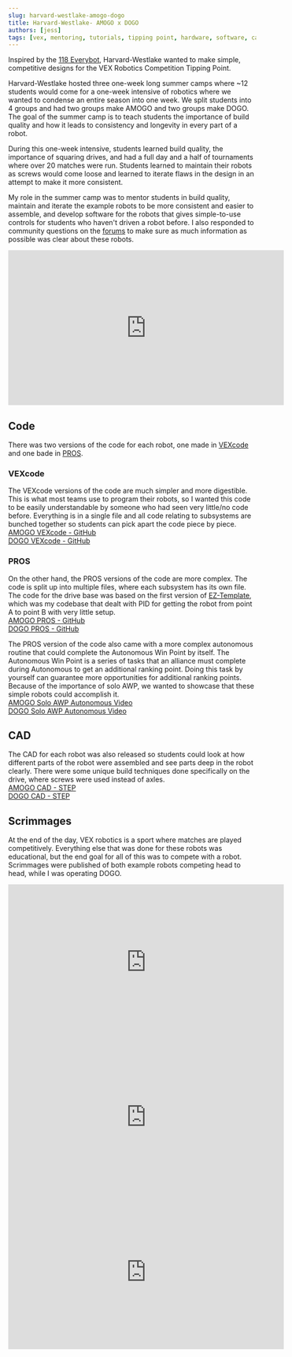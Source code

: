 ```yaml
---
slug: harvard-westlake-amogo-dogo
title: Harvard-Westlake- AMOGO x DOGO
authors: [jess]
tags: [vex, mentoring, tutorials, tipping point, hardware, software, cad]
---
```


Inspired by the [118 Everybot](https://www.118everybot.org/), Harvard-Westlake wanted to make simple, competitive designs for the VEX Robotics Competition Tipping Point.  

Harvard-Westlake hosted three one-week long summer camps where ~12 students would come for a one-week intensive of robotics where we wanted to condense an entire season into one week.  We split students into 4 groups and had two groups make AMOGO and two groups make DOGO.  The goal of the summer camp is to teach students the importance of build quality and how it leads to consistency and longevity in every part of a robot.  

During this one-week intensive, students learned build quality, the importance of squaring drives, and had a full day and a half of tournaments where over 20 matches were run.  Students learned to maintain their robots as screws would come loose and learned to iterate flaws in the design in an attempt to make it more consistent. 

My role in the summer camp was to mentor students in build quality, maintain and iterate the example robots to be more consistent and easier to assemble, and develop software for the robots that gives simple-to-use controls for students who haven't driven a robot before. I also responded to community questions on the [forums](https://www.vexforum.com/t/harvard-westlake-robotics-amogo-x-dogo-reveal/92670) to make sure as much information as possible was clear about these robots. 

<iframe width="560" height="315" src="https://www.youtube.com/embed/mmhPOVIbJWI?si=anLpK8ux69RY1DQh" title="YouTube video player" frameborder="0" allow="accelerometer; autoplay; clipboard-write; encrypted-media; gyroscope; picture-in-picture; web-share" allowfullscreen></iframe>

<!--truncate-->

## Code

There was two versions of the code for each robot, one made in [VEXcode](https://www.vexrobotics.com/vexcode) and one bade in [PROS](https://pros.cs.purdue.edu/).  

### VEXcode
The VEXcode versions of the code are much simpler and more digestible.  This is what most teams use to program their robots, so I wanted this code to be easily understandable by someone who had seen very little/no code before.  Everything is in a single file and all code relating to subsystems are bunched together so students can pick apart the code piece by piece.  
[AMOGO VEXcode - GitHub](https://github.com/Unionjackjz1/HW-AMOGO-VEXCODE/)  
[DOGO VEXcode - GitHub](https://github.com/Unionjackjz1/HW-DOGO-VEXCODE/)  

### PROS
On the other hand, the PROS versions of the code are more complex.  The code is split up into multiple files, where each subsystem has its own file.  The code for the drive base was based on the first version of [EZ-Template](https://www.roboticsisez.com/ez-template), which was my codebase that dealt with PID for getting the robot from point A to point B with very little setup.  
[AMOGO PROS - GitHub](https://github.com/Unionjackjz1/HW-AMOGO-PROS/)   
[DOGO PROS - GitHub](https://github.com/Unionjackjz1/HW-DOGO-PROS/)  

The PROS version of the code also came with a more complex autonomous routine that could complete the Autonomous Win Point by itself.  The Autonomous Win Point is a series of tasks that an alliance must complete during Autonomous to get an additional ranking point.  Doing this task by yourself can guarantee more opportunities for additional ranking points.  Because of the importance of solo AWP, we wanted to showcase that these simple robots could accomplish it.  
[AMOGO Solo AWP Autonomous Video](https://youtu.be/p1lgbKy1ZBE)  
[DOGO Solo AWP Autonomous Video](https://youtu.be/wpvR_m3cUFk)

## CAD
The CAD for each robot was also released so students could look at how different parts of the robot were assembled and see parts deep in the robot clearly.  There were some unique build techniques done specifically on the drive, where screws were used instead of axles.  
[AMOGO CAD - STEP](https://drive.google.com/file/d/1teWAX4Hb_rwtznO7sPc-pv1EVGZGrDgA/view?usp=sharing)  
[DOGO CAD - STEP](https://drive.google.com/file/d/1Y3QqJmkoS1UeejjGi8d0tq-_WFdEoL06/view?usp=sharing)  

## Scrimmages
At the end of the day, VEX robotics is a sport where matches are played competitively.  Everything else that was done for these robots was educational, but the end goal for all of this was to compete with a robot.  Scrimmages were published of both example robots competing head to head, while I was operating DOGO.
<iframe width="560" height="315" src="https://www.youtube.com/embed/yB3He_QHhds?si=IOW3jZL6EZ7wj8Cw" title="YouTube video player" frameborder="0" allow="accelerometer; autoplay; clipboard-write; encrypted-media; gyroscope; picture-in-picture; web-share" allowfullscreen></iframe>
<iframe width="560" height="315" src="https://www.youtube.com/embed/7XZg8rz2fpE?si=HI677s-tDK2tyWO3" title="YouTube video player" frameborder="0" allow="accelerometer; autoplay; clipboard-write; encrypted-media; gyroscope; picture-in-picture; web-share" allowfullscreen></iframe>
<iframe width="560" height="315" src="https://www.youtube.com/embed/NCoMXwhrikM?si=jPz_Y9EtdrjJtDcx" title="YouTube video player" frameborder="0" allow="accelerometer; autoplay; clipboard-write; encrypted-media; gyroscope; picture-in-picture; web-share" allowfullscreen></iframe>